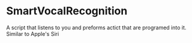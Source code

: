 # SmartVocalRecognition
A script that listens to you and preforms actict that are programed into it. Similar to Apple's Siri
